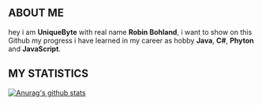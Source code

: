 ## ABOUT ME
hey i am **UniqueByte** with real name **Robin Bohland**, 
i want to show on this Github my progress i have learned in my career as hobby 
**Java**, **C#**, **Phyton** and **JavaScript**.


## MY STATISTICS

[![Anurag's github stats](https://github-readme-stats.vercel.app/api?username=uniquebyte&show_icons=true&theme=dracula&hide_title=true&count_private=true&include_all_commits=true)](https://github.com/anuraghazra/github-readme-stats)

